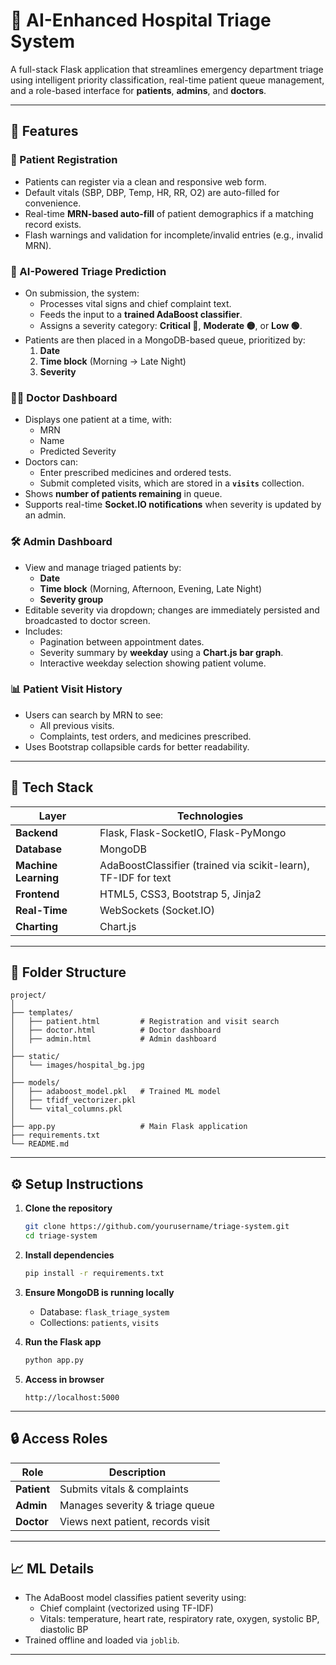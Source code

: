 # 🏥 AI-Enhanced Hospital Triage System

A full-stack Flask application that streamlines emergency department triage using intelligent priority classification, real-time patient queue management, and a role-based interface for **patients**, **admins**, and **doctors**.

---

## 🚀 Features

### 🔷 Patient Registration
- Patients can register via a clean and responsive web form.
- Default vitals (SBP, DBP, Temp, HR, RR, O2) are auto-filled for convenience.
- Real-time **MRN-based auto-fill** of patient demographics if a matching record exists.
- Flash warnings and validation for incomplete/invalid entries (e.g., invalid MRN).

### 🤖 AI-Powered Triage Prediction
- On submission, the system:
  - Processes vital signs and chief complaint text.
  - Feeds the input to a **trained AdaBoost classifier**.
  - Assigns a severity category: **Critical 🔴**, **Moderate 🟡**, or **Low 🟢**.
- Patients are then placed in a MongoDB-based queue, prioritized by:
  1. **Date**
  2. **Time block** (Morning → Late Night)
  3. **Severity**

### 🧑‍⚕️ Doctor Dashboard
- Displays one patient at a time, with:
  - MRN
  - Name
  - Predicted Severity
- Doctors can:
  - Enter prescribed medicines and ordered tests.
  - Submit completed visits, which are stored in a **`visits`** collection.
- Shows **number of patients remaining** in queue.
- Supports real-time **Socket.IO notifications** when severity is updated by an admin.

### 🛠 Admin Dashboard
- View and manage triaged patients by:
  - **Date**
  - **Time block** (Morning, Afternoon, Evening, Late Night)
  - **Severity group**
- Editable severity via dropdown; changes are immediately persisted and broadcasted to doctor screen.
- Includes:
  - Pagination between appointment dates.
  - Severity summary by **weekday** using a **Chart.js bar graph**.
  - Interactive weekday selection showing patient volume.

### 📊 Patient Visit History
- Users can search by MRN to see:
  - All previous visits.
  - Complaints, test orders, and medicines prescribed.
- Uses Bootstrap collapsible cards for better readability.

---

## 🧠 Tech Stack

| Layer | Technologies |
|-------|--------------|
| **Backend** | Flask, Flask-SocketIO, Flask-PyMongo |
| **Database** | MongoDB |
| **Machine Learning** | AdaBoostClassifier (trained via scikit-learn), TF-IDF for text |
| **Frontend** | HTML5, CSS3, Bootstrap 5, Jinja2 |
| **Real-Time** | WebSockets (Socket.IO) |
| **Charting** | Chart.js |

---

## 📂 Folder Structure

```
project/
│
├── templates/
│   ├── patient.html         # Registration and visit search
│   ├── doctor.html          # Doctor dashboard
│   ├── admin.html           # Admin dashboard
│
├── static/
│   └── images/hospital_bg.jpg
│
├── models/
│   ├── adaboost_model.pkl   # Trained ML model
│   ├── tfidf_vectorizer.pkl
│   └── vital_columns.pkl
│
├── app.py                   # Main Flask application
├── requirements.txt
└── README.md
```

---

## ⚙️ Setup Instructions

1. **Clone the repository**
   ```bash
   git clone https://github.com/yourusername/triage-system.git
   cd triage-system
   ```

2. **Install dependencies**
   ```bash
   pip install -r requirements.txt
   ```

3. **Ensure MongoDB is running locally**
   - Database: `flask_triage_system`
   - Collections: `patients`, `visits`

4. **Run the Flask app**
   ```bash
   python app.py
   ```

5. **Access in browser**
   ```
   http://localhost:5000
   ```

---

## 🔒 Access Roles

| Role    | Description |
|---------|-------------|
| **Patient** | Submits vitals & complaints |
| **Admin**   | Manages severity & triage queue |
| **Doctor**  | Views next patient, records visit |

---

## 📈 ML Details

- The AdaBoost model classifies patient severity using:
  - Chief complaint (vectorized using TF-IDF)
  - Vitals: temperature, heart rate, respiratory rate, oxygen, systolic BP, diastolic BP
- Trained offline and loaded via `joblib`.

---

